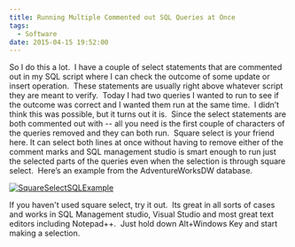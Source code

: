 ```yaml
---
title: Running Multiple Commented out SQL Queries at Once
tags:
  - Software
date: 2015-04-15 19:52:00
---
```


So I do this a lot.&nbsp; I have a couple of select statements that are commented out in my SQL script where I can check the outcome of some update or insert operation.&nbsp; These statements are usually right above whatever script they are meant to verify.&nbsp; Today I had two queries I wanted to run to see if the outcome was correct and I wanted them run at the same time.&nbsp; I didn’t think this was possible, but it turns out it is.&nbsp; Since the select statements are both commented out with -- all you need is the first couple of characters of the queries removed and they can both run.&nbsp; Square select is your friend here. It can select both lines at once without having to remove either of the comment marks and SQL management studio is smart enough to run just the selected parts of the queries even when the selection is through square select.&nbsp; Here’s an example from the AdventureWorksDW database. 

[![SquareSelectSQLExample](http://www.michaelware.net/image.axd?picture=SquareSelectSQLExample_thumb.gif "SquareSelectSQLExample")](http://www.michaelware.net/image.axd?picture=SquareSelectSQLExample.gif)

If you haven't used square select, try it out.&nbsp; Its great in all sorts of cases and works in SQL Management studio, Visual Studio and most great text editors including Notepad++.&nbsp; Just hold down Alt+Windows Key and start making a selection.&nbsp; 